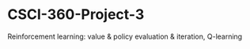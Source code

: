 # CSCI-360-Project-3
Reinforcement learning: value &amp; policy evaluation &amp; iteration, Q-learning
